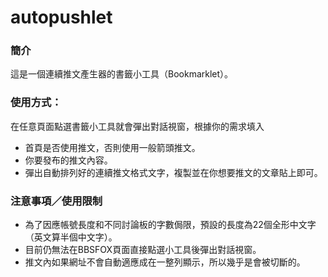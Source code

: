 # autopushlet

### 簡介
這是一個連續推文產生器的書籤小工具（Bookmarklet）。

### 使用方式：
在任意頁面點選書籤小工具就會彈出對話視窗，根據你的需求填入
* 首頁是否使用推文，否則使用一般箭頭推文。
* 你要發布的推文內容。
* 彈出自動排列好的連續推文格式文字，複製並在你想要推文的文章貼上即可。

### 注意事項／使用限制
* 為了因應帳號長度和不同討論板的字數侷限，預設的長度為22個全形中文字（英文算半個中文字）。
* 目前仍無法在BBSFOX頁面直接點選小工具後彈出對話視窗。
* 推文內如果網址不會自動適應成在一整列顯示，所以幾乎是會被切斷的。
